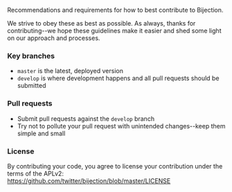 Recommendations and requirements for how to best contribute to Bijection. 

We strive to obey these as best as possible. As always, thanks for contributing--we hope these guidelines make it easier and shed some light on our approach and processes.

### Key branches
- `master` is the latest, deployed version
- `develop` is where development happens and all pull requests should be submitted

### Pull requests
- Submit pull requests against the `develop` branch
- Try not to pollute your pull request with unintended changes--keep them simple and small

### License
By contributing your code, you agree to license your contribution under the terms of the APLv2:
https://github.com/twitter/bijection/blob/master/LICENSE
